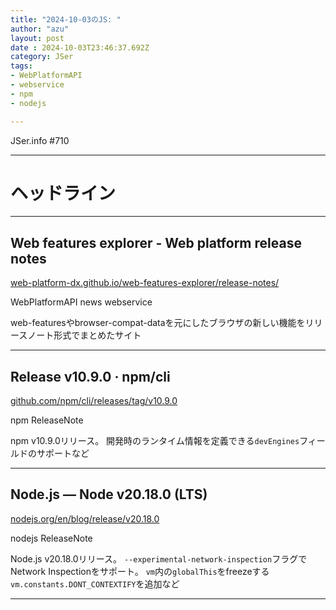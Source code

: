 ```yaml
---
title: "2024-10-03のJS: "
author: "azu"
layout: post
date : 2024-10-03T23:46:37.692Z
category: JSer
tags:
- WebPlatformAPI
- webservice
- npm
- nodejs

---
```


JSer.info #710

----

<h1 class="site-genre">ヘッドライン</h1>

----

## Web features explorer - Web platform release notes
[web-platform-dx.github.io/web-features-explorer/release-notes/](https://web-platform-dx.github.io/web-features-explorer/release-notes/ "Web features explorer - Web platform release notes")
<p class="jser-tags jser-tag-icon"><span class="jser-tag">WebPlatformAPI</span> <span class="jser-tag">news</span> <span class="jser-tag">webservice</span></p>

web-featuresやbrowser-compat-dataを元にしたブラウザの新しい機能をリリースノート形式でまとめたサイト


----

## Release v10.9.0 · npm/cli
[github.com/npm/cli/releases/tag/v10.9.0](https://github.com/npm/cli/releases/tag/v10.9.0 "Release v10.9.0 · npm/cli")
<p class="jser-tags jser-tag-icon"><span class="jser-tag">npm</span> <span class="jser-tag">ReleaseNote</span></p>

npm v10.9.0リリース。
開発時のランタイム情報を定義できる`devEngines`フィールドのサポートなど


----

## Node.js — Node v20.18.0 (LTS)
[nodejs.org/en/blog/release/v20.18.0](https://nodejs.org/en/blog/release/v20.18.0 "Node.js — Node v20.18.0 (LTS)")
<p class="jser-tags jser-tag-icon"><span class="jser-tag">nodejs</span> <span class="jser-tag">ReleaseNote</span></p>

Node.js v20.18.0リリース。
`--experimental-network-inspection`フラグでNetwork Inspectionをサポート。
`vm`内の`globalThis`をfreezeする`vm.constants.DONT_CONTEXTIFY`を追加など


----
